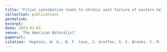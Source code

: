 ```yaml
---
title: "Filial cannibalism leads to chronic nest failure of eastern hellbender salamanders (_Cryptobranchus alleganienesis_)"
collection: publications
permalink: 
excerpt:
date: 2023-03-01
venue: 'The American Naturalist'
paperurl: 
citation: 'Hopkins, W. A., B. F. Case, J. Groffen, G. C. Brooks, C. M. Bodinof Jachowski, S. T. Button, J. J. Halligan, R. S. M. O’Brien, and H. K. Kindsvater. 2023. Filial cannibalism leads to chronic nest failure of eastern hellbender salamanders. <i>The American Naturalist</i> 202:92-106. doi.org/10.1086/724819'
---
```

